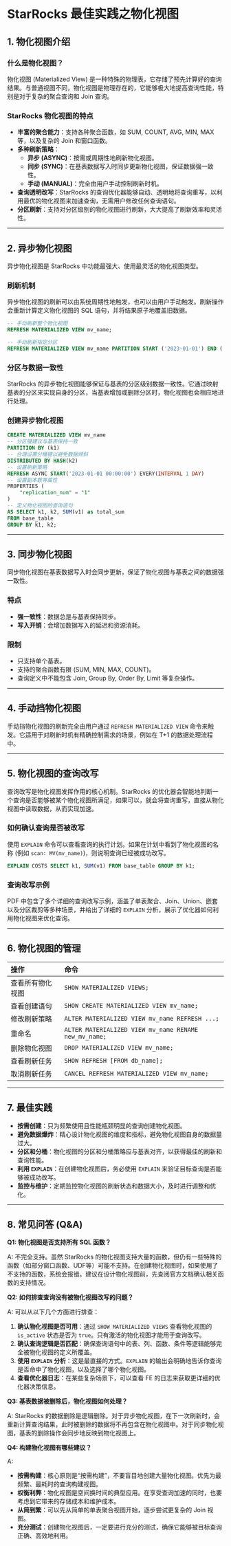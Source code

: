 # StarRocks 最佳实践之物化视图

## 1. 物化视图介绍

### 什么是物化视图？

物化视图 (Materialized View) 是一种特殊的物理表，它存储了预先计算好的查询结果。与普通视图不同，物化视图是物理存在的，它能够极大地提高查询性能，特别是对于复杂的聚合查询和 Join 查询。

### StarRocks 物化视图的特点

*   **丰富的聚合能力**：支持各种聚合函数，如 SUM, COUNT, AVG, MIN, MAX 等，以及复杂的 Join 和窗口函数。
*   **多种刷新策略**：
    *   **异步 (ASYNC)**：按需或周期性地刷新物化视图。
    *   **同步 (SYNC)**：在基表数据写入时同步更新物化视图，保证数据强一致性。
    *   **手动 (MANUAL)**：完全由用户手动控制刷新时机。
*   **查询透明改写**：StarRocks 的查询优化器能够自动、透明地将查询重写，以利用最优的物化视图来加速查询，无需用户修改任何查询语句。
*   **分区刷新**：支持对分区级别的物化视图进行刷新，大大提高了刷新效率和灵活性。

---

## 2. 异步物化视图

异步物化视图是 StarRocks 中功能最强大、使用最灵活的物化视图类型。

### 刷新机制

异步物化视图的刷新可以由系统周期性地触发，也可以由用户手动触发。刷新操作会重新计算定义物化视图的 SQL 语句，并将结果原子地覆盖旧数据。

```sql
-- 手动刷新整个物化视图
REFRESH MATERIALIZED VIEW mv_name;

-- 手动刷新指定分区
REFRESH MATERIALIZED VIEW mv_name PARTITION START ('2023-01-01') END ('2023-01-02');
```

### 分区与数据一致性

StarRocks 的异步物化视图能够保证与基表的分区级别数据一致性。它通过映射基表的分区来实现自身的分区，当基表增加或删除分区时，物化视图也会相应地进行处理。

### 创建异步物化视图

```sql
CREATE MATERIALIZED VIEW mv_name
-- 分区键建议与基表保持一致
PARTITION BY (k1)
-- 合理设置分桶键以避免数据倾斜
DISTRIBUTED BY HASH(k2)
-- 设置刷新策略
REFRESH ASYNC START('2023-01-01 00:00:00') EVERY(INTERVAL 1 DAY)
-- 设置副本数等属性
PROPERTIES (
    "replication_num" = "1"
)
-- 定义物化视图的查询语句
AS SELECT k1, k2, SUM(v1) as total_sum
FROM base_table
GROUP BY k1, k2;
```

---

## 3. 同步物化视图

同步物化视图在基表数据写入时会同步更新，保证了物化视图与基表之间的数据强一致性。

### 特点

*   **强一致性**：数据总是与基表保持同步。
*   **写入开销**：会增加数据写入的延迟和资源消耗。

### 限制

*   只支持单个基表。
*   支持的聚合函数有限 (SUM, MIN, MAX, COUNT)。
*   查询定义中不能包含 Join, Group By, Order By, Limit 等复杂操作。

---

## 4. 手动挡物化视图

手动挡物化视图的刷新完全由用户通过 `REFRESH MATERIALIZED VIEW` 命令来触发。它适用于对刷新时机有精确控制需求的场景，例如在 T+1 的数据处理流程中。

---

## 5. 物化视图的查询改写

查询改写是物化视图发挥作用的核心机制。StarRocks 的优化器会智能地判断一个查询是否能够被某个物化视图所满足，如果可以，就会将查询重写，直接从物化视图中读取数据，从而实现加速。

### 如何确认查询是否被改写

使用 `EXPLAIN` 命令可以查看查询的执行计划。如果在计划中看到了物化视图的名称 (例如 `scan: MV(mv_name)`)，则说明查询已经被成功改写。

```sql
EXPLAIN COSTS SELECT k1, SUM(v1) FROM base_table GROUP BY k1;
```

### 查询改写示例

PDF 中包含了多个详细的查询改写示例，涵盖了单表聚合、Join、Union、嵌套以及分区裁剪等多种场景，并给出了详细的 `EXPLAIN` 分析，展示了优化器如何利用物化视图来优化查询。

---

## 6. 物化视图的管理

| 操作 | 命令 |
| :--- | :--- |
| 查看所有物化视图 | `SHOW MATERIALIZED VIEWS;` |
| 查看创建语句 | `SHOW CREATE MATERIALIZED VIEW mv_name;` |
| 修改刷新策略 | `ALTER MATERIALIZED VIEW mv_name REFRESH ...;` |
| 重命名 | `ALTER MATERIALIZED VIEW mv_name RENAME new_mv_name;` |
| 删除物化视图 | `DROP MATERIALIZED VIEW mv_name;` |
| 查看刷新任务 | `SHOW REFRESH [FROM db_name];` |
| 取消刷新任务 | `CANCEL REFRESH MATERIALIZED VIEW mv_name;` |

---

## 7. 最佳实践

*   **按需创建**：只为频繁使用且性能瓶颈明显的查询创建物化视图。
*   **避免数据爆炸**：精心设计物化视图的维度和指标，避免物化视图自身的数据量过大。
*   **分区和分桶**：物化视图的分区和分桶策略应与基表对齐，以获得最佳的刷新和查询性能。
*   **利用 `EXPLAIN`**：在创建物化视图后，务必使用 `EXPLAIN` 来验证目标查询是否能够被成功改写。
*   **监控与维护**：定期监控物化视图的刷新状态和数据大小，及时进行调整和优化。

---

## 8. 常见问答 (Q&A)

**Q1: 物化视图是否支持所有 SQL 函数？**

A: 不完全支持。虽然 StarRocks 的物化视图支持大量的函数，但仍有一些特殊的函数（如部分窗口函数、UDF等）可能不支持。在创建物化视图时，如果使用了不支持的函数，系统会报错。建议在设计物化视图前，先查阅官方文档确认相关函数的支持情况。

**Q2: 如何排查查询没有被物化视图改写的问题？**

A: 可以从以下几个方面进行排查：
1.  **确认物化视图是否可用**：通过 `SHOW MATERIALIZED VIEWS` 查看物化视图的 `is_active` 状态是否为 `true`。只有激活的物化视图才能用于查询改写。
2.  **确认查询逻辑是否匹配**：确保查询语句中的表、列、函数、条件等逻辑能够完全被物化视图的定义所覆盖。
3.  **使用 `EXPLAIN` 分析**：这是最直接的方式。`EXPLAIN` 的输出会明确地告诉你查询是否命中了物化视图，以及选择了哪个物化视图。
4.  **查看优化器日志**：在某些复杂场景下，可以查看 FE 的日志来获取更详细的优化器决策信息。

**Q3: 基表数据被删除后，物化视图如何处理？**

A: StarRocks 的数据删除是逻辑删除。对于异步物化视图，在下一次刷新时，会重新计算查询结果，此时被删除的数据将不再包含在物化视图中。对于同步物化视图，基表的删除操作会同步地反映到物化视图上。

**Q4: 构建物化视图有哪些建议？**

A: 
*   **按需构建**：核心原则是“按需构建”，不要盲目地创建大量物化视图。优先为最频繁、最耗时的查询构建视图。
*   **权衡利弊**：物化视图是空间换时间的典型应用。在享受查询加速的同时，也要考虑到它带来的存储成本和维护成本。
*   **从简到繁**：可以先从简单的单表聚合视图开始，逐步尝试更复杂的 Join 视图。
*   **充分测试**：创建物化视图后，一定要进行充分的测试，确保它能够被目标查询正确、高效地利用。